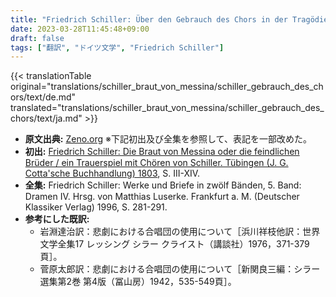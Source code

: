 ```yaml
---
title: "Friedrich Schiller: Über den Gebrauch des Chors in der Tragödie (1803)"
date: 2023-03-28T11:45:48+09:00
draft: false
tags: ["翻訳", "ドイツ文学", "Friedrich Schiller"]
---
```


{{< translationTable original="translations/schiller_braut_von_messina/schiller_gebrauch_des_chors/text/de.md" translated="translations/schiller_braut_von_messina/schiller_gebrauch_des_chors/text/ja.md" >}}

- **原文出典:** [Zeno.org](http://www.zeno.org/nid/20005606853) ※下記初出及び全集を参照して、表記を一部改めた。  
- **初出:** [Friedrich Schiller: Die Braut von Messina oder die feindlichen Brüder / ein Trauerspiel mit Chören von Schiller. Tübingen (J. G. Cotta'sche Buchhandlung) 1803](https://books.google.lv/books?id=zQI7AAAAcAAJ), S. III-XIV.  
- **全集:** Friedrich Schiller: Werke und Briefe in zwölf Bänden, 5. Band: Dramen IV. Hrsg. von Matthias Luserke. Frankfurt a. M. (Deutscher Klassiker Verlag) 1996, S. 281-291.  
- **参考にした既訳:** 
  - 岩淵達治訳：悲劇における合唱団の使用について［浜川祥枝他訳：世界文学全集17 レッシング シラー クライスト（講談社）1976，371-379頁］。
  - 菅原太郎訳：悲劇における合唱団の使用について［新関良三編：シラー選集第2巻 第4版（冨山房）1942，535-549頁］。